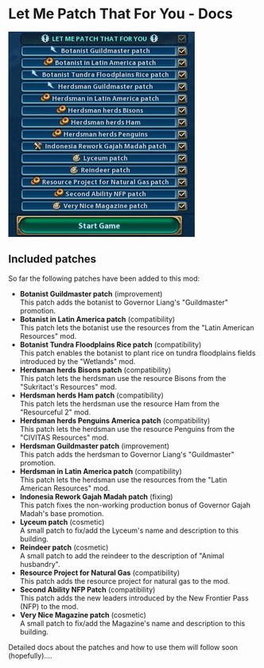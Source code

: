 # Let Me Patch That For You - Docs

![Logo](ConfigOverview_v9.jpg)

## Included patches
So far the following patches have been added to this mod:

- **Botanist Guildmaster patch** (improvement)<br>This patch adds the botanist to Governor Liang's "Guildmaster" promotion.
- **Botanist in Latin America patch** (compatibility)<br>This patch lets the botanist use the resources from the "Latin American Resources" mod.
- **Botanist Tundra Floodplains Rice patch** (compatibility)<br>This patch enables the botanist to plant rice on tundra floodplains fields introduced by the "Wetlands" mod.
- **Herdsman herds Bisons patch** (compatibility)<br>This patch lets the herdsman use the resource Bisons from the "Sukritact's Resources" mod.
- **Herdsman herds Ham patch** (compatibility)<br>This patch lets the herdsman use the resource Ham from the "Resourceful 2" mod.
- **Herdsman herds Penguins America patch** (compatibility)<br>This patch lets the herdsman use the resource Penguins from the "CIVITAS Resources" mod.
- **Herdsman Guildmaster patch** (improvement)<br>This patch adds the herdsman to Governor Liang's "Guildmaster" promotion.
- **Herdsman in Latin America patch** (compatibility)<br>This patch lets the herdsman use the resources from the "Latin American Resources" mod.
- **Indonesia Rework Gajah Madah patch** (fixing)<br>This patch fixes the non-working production bonus of Governor Gajah Madah's base promotion.
- **Lyceum patch** (cosmetic)<br>A small patch to fix/add the Lyceum's name and description to this building.
- **Reindeer patch** (cosmetic)<br>A small patch to add the reindeer to the description of "Animal husbandry".
- **Resource Project for Natural Gas** (compatibility)<br>This patch adds the resource project for natural gas to the mod.
- **Second Ability NFP Patch** (compatibility)<br>This patch adds the new leaders introduced by the New Frontier Pass (NFP) to the mod.
- **Very Nice Magazine patch** (cosmetic)<br>A small patch to fix/add the Magazine's name and description to this building.

Detailed docs about the patches and how to use them will follow soon (hopefully)....
